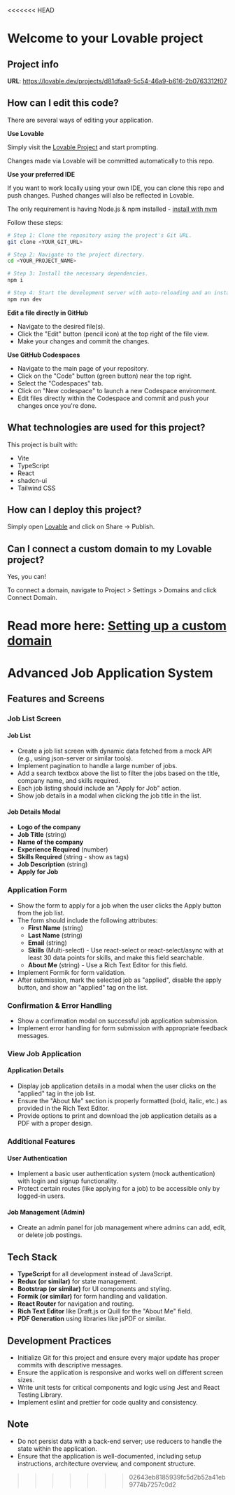 <<<<<<< HEAD
# Welcome to your Lovable project

## Project info

**URL**: https://lovable.dev/projects/d81dfaa9-5c54-46a9-b616-2b0763312f07

## How can I edit this code?

There are several ways of editing your application.

**Use Lovable**

Simply visit the [Lovable Project](https://lovable.dev/projects/d81dfaa9-5c54-46a9-b616-2b0763312f07) and start prompting.

Changes made via Lovable will be committed automatically to this repo.

**Use your preferred IDE**

If you want to work locally using your own IDE, you can clone this repo and push changes. Pushed changes will also be reflected in Lovable.

The only requirement is having Node.js & npm installed - [install with nvm](https://github.com/nvm-sh/nvm#installing-and-updating)

Follow these steps:

```sh
# Step 1: Clone the repository using the project's Git URL.
git clone <YOUR_GIT_URL>

# Step 2: Navigate to the project directory.
cd <YOUR_PROJECT_NAME>

# Step 3: Install the necessary dependencies.
npm i

# Step 4: Start the development server with auto-reloading and an instant preview.
npm run dev
```

**Edit a file directly in GitHub**

- Navigate to the desired file(s).
- Click the "Edit" button (pencil icon) at the top right of the file view.
- Make your changes and commit the changes.

**Use GitHub Codespaces**

- Navigate to the main page of your repository.
- Click on the "Code" button (green button) near the top right.
- Select the "Codespaces" tab.
- Click on "New codespace" to launch a new Codespace environment.
- Edit files directly within the Codespace and commit and push your changes once you're done.

## What technologies are used for this project?

This project is built with:

- Vite
- TypeScript
- React
- shadcn-ui
- Tailwind CSS

## How can I deploy this project?

Simply open [Lovable](https://lovable.dev/projects/d81dfaa9-5c54-46a9-b616-2b0763312f07) and click on Share -> Publish.

## Can I connect a custom domain to my Lovable project?

Yes, you can!

To connect a domain, navigate to Project > Settings > Domains and click Connect Domain.

Read more here: [Setting up a custom domain](https://docs.lovable.dev/tips-tricks/custom-domain#step-by-step-guide)
=======
# Advanced Job Application System

## Features and Screens

### Job List Screen

#### Job List
- Create a job list screen with dynamic data fetched from a mock API (e.g., using json-server or similar tools).
- Implement pagination to handle a large number of jobs.
- Add a search textbox above the list to filter the jobs based on the title, company name, and skills required.
- Each job listing should include an "Apply for Job" action.
- Show job details in a modal when clicking the job title in the list.

#### Job Details Modal
- **Logo of the company**
- **Job Title** (string)
- **Name of the company**
- **Experience Required** (number)
- **Skills Required** (string - show as tags)
- **Job Description** (string)
- **Apply for Job**

### Application Form
- Show the form to apply for a job when the user clicks the Apply button from the job list.
- The form should include the following attributes:
  - **First Name** (string)
  - **Last Name** (string)
  - **Email** (string)
  - **Skills** (Multi-select) - Use react-select or react-select/async with at least 30 data points for skills, and make this field searchable.
  - **About Me** (string) - Use a Rich Text Editor for this field.
- Implement Formik for form validation.
- After submission, mark the selected job as "applied", disable the apply button, and show an "applied" tag on the list.

### Confirmation & Error Handling
- Show a confirmation modal on successful job application submission.
- Implement error handling for form submission with appropriate feedback messages.

### View Job Application

#### Application Details
- Display job application details in a modal when the user clicks on the "applied" tag in the job list.
- Ensure the "About Me" section is properly formatted (bold, italic, etc.) as provided in the Rich Text Editor.
- Provide options to print and download the job application details as a PDF with a proper design.

### Additional Features

#### User Authentication
- Implement a basic user authentication system (mock authentication) with login and signup functionality.
- Protect certain routes (like applying for a job) to be accessible only by logged-in users.

#### Job Management (Admin)
- Create an admin panel for job management where admins can add, edit, or delete job postings.

## Tech Stack
- **TypeScript** for all development instead of JavaScript.
- **Redux (or similar)** for state management.
- **Bootstrap (or similar)** for UI components and styling.
- **Formik (or similar)** for form handling and validation.
- **React Router** for navigation and routing.
- **Rich Text Editor** like Draft.js or Quill for the "About Me" field.
- **PDF Generation** using libraries like jsPDF or similar.

## Development Practices
- Initialize Git for this project and ensure every major update has proper commits with descriptive messages.
- Ensure the application is responsive and works well on different screen sizes.
- Write unit tests for critical components and logic using Jest and React Testing Library.
- Implement eslint and prettier for code quality and consistency.

## Note
- Do not persist data with a back-end server; use reducers to handle the state within the application.
- Ensure that the application is well-documented, including setup instructions, architecture overview, and component structure.
>>>>>>> 02643eb8185939fc5d2b52a41eb9774b7257c0d2
